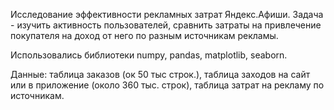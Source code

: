 Исследование эффективности рекламных затрат Яндекс.Афиши. Задача - изучить активность пользователей, сравнить затраты на привлечение покупателя на доход от него по разным источникам рекламы.

Использовались библиотеки numpy, pandas, matplotlib, seaborn.

Данные: таблица заказов (ок 50 тыс строк.), таблица заходов на сайт или в приложение (около 360 тыс. строк), таблица затрат на рекламу по источникам.
